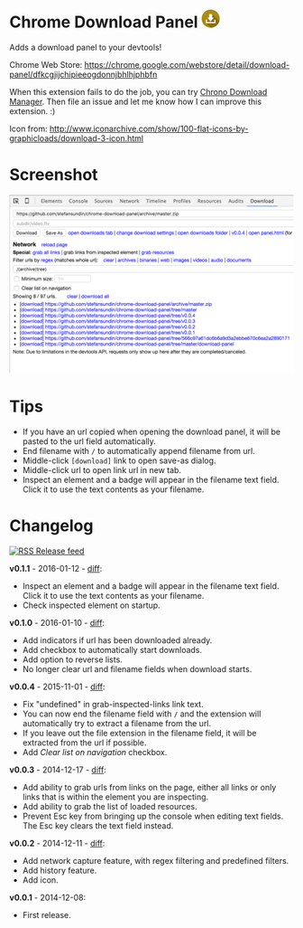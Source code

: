 # Chrome Download Panel ![](download-panel/img/icon32.png)

Adds a download panel to your devtools!

Chrome Web Store: https://chrome.google.com/webstore/detail/download-panel/dfkcgjijchipieeogdonnjbhlhjphbfn

When this extension fails to do the job, you can try [Chrono Download Manager](https://chrome.google.com/webstore/detail/chrono-download-manager/mciiogijehkdemklbdcbfkefimifhecn). Then file an issue and let me know how I can improve this extension. :)

Icon from: http://www.iconarchive.com/show/100-flat-icons-by-graphicloads/download-3-icon.html


# Screenshot

![RSS](screenshot.png)


# Tips
- If you have an url copied when opening the download panel, it will be pasted to the url field automatically.
- End filename with `/` to automatically append filename from url.
- Middle-click `[download]` link to open save-as dialog.
- Middle-click url to open link url in new tab.
- Inspect an element and a badge will appear in the filename text field. Click it to use the text contents as your filename.


# Changelog

[![RSS](https://stefansundin.github.io/img/feed.png) Release feed](https://github.com/stefansundin/chrome-download-panel/releases.atom)

**v0.1.1** - 2016-01-12 - [diff](https://github.com/stefansundin/chrome-download-panel/compare/v0.1.0...v0.1.1):
- Inspect an element and a badge will appear in the filename text field. Click it to use the text contents as your filename.
- Check inspected element on startup.

**v0.1.0** - 2016-01-10 - [diff](https://github.com/stefansundin/chrome-download-panel/compare/v0.0.4...v0.1.0):
- Add indicators if url has been downloaded already.
- Add checkbox to automatically start downloads.
- Add option to reverse lists.
- No longer clear url and filename fields when download starts.

**v0.0.4** - 2015-11-01 - [diff](https://github.com/stefansundin/chrome-download-panel/compare/v0.0.3...v0.0.4):
- Fix "undefined" in grab-inspected-links link text.
- You can now end the filename field with `/` and the extension will automatically try to extract a filename from the url.
- If you leave out the file extension in the filename field, it will be extracted from the url if possible.
- Add _Clear list on navigation_ checkbox.

**v0.0.3** - 2014-12-17 - [diff](https://github.com/stefansundin/chrome-download-panel/compare/v0.0.2...v0.0.3):
- Add ability to grab urls from links on the page, either all links or only links that is within the element you are inspecting.
- Add ability to grab the list of loaded resources.
- Prevent Esc key from bringing up the console when editing text fields. The Esc key clears the text field instead.

**v0.0.2** - 2014-12-11 - [diff](https://github.com/stefansundin/chrome-download-panel/compare/v0.0.1...v0.0.2):
- Add network capture feature, with regex filtering and predefined filters.
- Add history feature.
- Add icon.

**v0.0.1** - 2014-12-08:
- First release.
